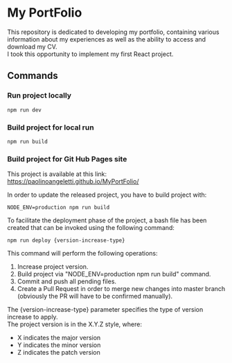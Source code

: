 # My PortFolio

This repository is dedicated to developing my portfolio, containing various information about my experiences as well as the ability to access and download my CV.\
I took this opportunity to implement my first React project.

## Commands

### Run project locally

`npm run dev`

### Build project for local run

`npm run build`

### Build project for Git Hub Pages site

This project is available at this link: 
https://paolinoangeletti.github.io/MyPortFolio/

In order to update the released project, you have to build project with:

`NODE_ENV=production npm run build`

To facilitate the deployment phase of the project, a bash file has been created that can be invoked using the following command:

`npm run deploy {version-increase-type}`

This command will perform the following operations:

1. Increase project version.
2. Build project via "NODE_ENV=production npm run build" command.
3. Commit and push all pending files.
4. Create a Pull Request in order to merge new changes into master branch (obviously the PR will have to be confirmed manually).

The {version-increase-type} parameter specifies the type of version increase to apply.\
The project version is in the X.Y.Z style, where:
- X indicates the major version
- Y indicates the minor version
- Z indicates the patch version